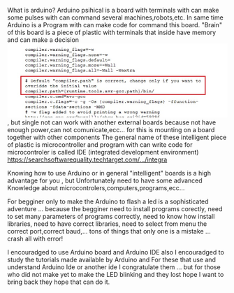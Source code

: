 What is arduino? 
Arduino psihical is a board with terminals with can make some pulses with can command several machines,robots,etc.
In same time Arduino is a Program with can make code for command this board.
"Brain" of this board is a piece of plastic with terminals that inside have memory and can make a decision 
![alt text](https://github.com/costycnc/test-compile-esp8285/blob/master/boards/2.jpg)
, but single not can work with another external boards because not have enough power,can not comunicate,ecc... for this is mounting on a board together with other components
The general name of these intelligent piece of plastic is microcontroller 
and program with can write code for microcontroler is called IDE (integrated development environment)
https://searchsoftwarequality.techtarget.com/.../integra

Knowing how to use Arduino or in general "intelligent" boards is a high advantage for you , but Unfortunately need to have some advanced
Knowledge about microcontrolers,computers,programs,ecc...

For begginer only to make the Arduino to flash a led is a sophisticated adventure ... because the begginer need to install programs corectly, need to set many parameters of programs correctly, need to know how install libraries, need to have correct libraries, need 
to select from menu the correct port,correct baud,... tons of things that only one is a mistake ... crash all with error!

I encouradged to use Arduino board and Arduino IDE also I encouradged to study the tutorials made available by Arduino and  For these that use and understand Arduino Ide or another ide I congratulate them ... but for those who did not make yet to make the LED blinking and they lost hope I want to bring back they hope that can do it.
